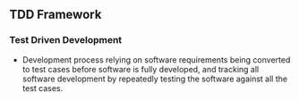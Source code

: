 ## TDD Framework
### Test Driven Development
- Development process relying on software requirements being converted to test cases before software is fully developed, 
   and tracking all software development by repeatedly testing the software against all the test cases.